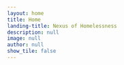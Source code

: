 ```yaml
---
layout: home
title: Home
landing-title: Nexus of Homelessness
description: null
image: null
author: null
show_tile: false
---
```

